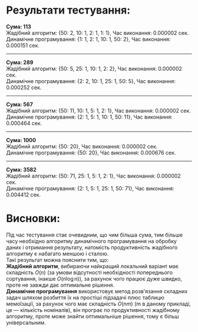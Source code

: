 # Результати тестування:
**Сума: 113**\
Жадібний алгоритм: {50: 2, 10: 1, 2: 1, 1: 1}, Час виконання: 0.000002 сек.\
Динамічне програмування: {1: 1, 2: 1, 10: 1, 50: 2}, Час виконання: 0.000151 сек.

--------------------------------------------------
**Сума: 289**\
Жадібний алгоритм: {50: 5, 25: 1, 10: 1, 2: 2}, Час виконання: 0.000002 сек.\
Динамічне програмування: {2: 2, 10: 1, 25: 1, 50: 5}, Час виконання: 0.000252 сек.

--------------------------------------------------
**Сума: 567**\
Жадібний алгоритм: {50: 11, 10: 1, 5: 1, 2: 1}, Час виконання: 0.000002 сек.\
Динамічне програмування: {2: 1, 5: 1, 10: 1, 50: 11}, Час виконання: 0.000464 сек.

--------------------------------------------------
**Сума: 1000**\
Жадібний алгоритм: {50: 20}, Час виконання: 0.000002 сек.\
Динамічне програмування: {50: 20}, Час виконання: 0.000676 сек.

--------------------------------------------------
**Сума: 3582**\
Жадібний алгоритм: {50: 71, 25: 1, 5: 1, 2: 1}, Час виконання: 0.000002 сек.\
Динамічне програмування: {2: 1, 5: 1, 25: 1, 50: 71}, Час виконання: 0.004412 сек.


# Висновки:
Під час тестування стає очевидним, що чим більша сума, тим більше часу необхідно алгоритму динамічного програмування на обробку даних і отримання результату, натомість продуктивність жадібного алгоритму є набагато меншою і сталою.\
Такі результат можна пояснити тим, що:\
**Жадібний алгоритм**, вибираючи найкращий локальний варіант має складність $O(n)$ (за умови відсутності необхідності попереднього сортування, інакше $O(n \log n)$), за рахунок чого працює дуже швидко, проте не завжди дає оптимальне рішення.\
**Динамічне програмування** використовує метод розв'язання складних задач шляхом розбиття їх на простіші підзадачі плюс таблицю мемоїзації, за рахунок чого має складність $O(nm)$ (m в даному прикладі, це — кількість номіналів), він програє по продуктивності жадібному алгоритму, проте може знайти оптимальніше рішення, тому є більш універсальним.